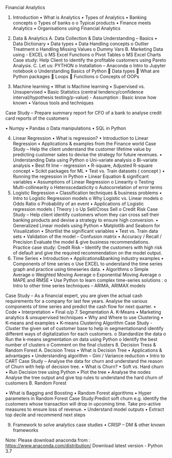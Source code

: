 
Financial Analytics
1.	Introduction
•	What is Analytics
•	Types of Analytics
•	Banking concepts
o	Types of banks
o
o	Typical products
•	Finance meets Analytics
•	Organisations using Financial Analytics
2.	Data & Analytics
A.	Data Collection & Data Understanding – Basics
•	Data Dictionary
•	Data types
•	Data Handling concepts
o	Outlier Treatment
o	Handling Missing Values
o	Dummy Vars
B.	Marketing Data using - EXCEL
o	MS Excel Functions
o	Pivot Tables
o	MS Excel Charts
Case study:  Help Client to identify the profitable customers using Pareto Analysis.
C.	Let us: PYTHON
o	Installation – Anaconda
o	Intro to Jupyter notebook
o	Understanding Basics of Python
	Data types
	What are Python packages
	Loops
	Functions
o	Concepts of OOPs

3.	Machine learning
•	What is Machine learning
•	Supervised vs. Unsupervised
•	Basic Statistics (central tendency/confidence interval/hypothesis testing/p-value) - Assumption : Basic know how known
•	Various tools and techniques

Case Study – Prepare summary report for CFO of a bank to analyse credit card reports of the customers

•	Numpy
•	Pandas
o	Data manipulations
•	SQL in Python

4.	Linear Regression
•	What is regression?
•	Introduction to Linear Regression
•	Applications & examples from the Finance world
Case Study – Help the client understand the customer lifetime value by predicting customer sales to devise the strategy for future revenues.
•	Understanding Data using Python
o	Uni-variate analysis
o	Bi-variate analysis
•	Best fit line – regression
•	R-square, Adjusted R-square concept
•	Scikit packages for ML
•	Test vs. Train datasets ( concept )
•	Running the regression in Python
•	Linear Equation & significant variables
•	Assumptions of Linear Regression
o	Linearity
o	Testing Multi-collinearity
o	Heteroscedasticity
o	Autocorrelation of error terms
5.	Logistic Regression
•	Classification techniques & business problems
•	Intro to Logistic Regression models
o	Why Logistic vs. Linear models
o	Odds Ratio
o	Probability of an event
•	Applications of Logistic regression models ( Theory )
o	Up Sell/Cross Sell
o	Credit Risk
Case Study – Help client identify customers whom they can cross sell their banking products and devise a strategy to ensure high conversion.
•	Generalized Linear models using Python
•	Matplotlib and Seaborn for Visualization
•	Shortlist the significant variables
•	Test vs. Train data sets
•	Validation of the model – Confusion matrix
•	Accuracy / Recall / Precision
Evaluate the model & give business recommendations.
Practice case study: Credit Risk – Identify the customers with high risk of default and give the required recommendation on the model output.
6.	Time Series
•	Introduction
•	Applications&banking industry examples
•	Components of time series
o	Use EXCEL to understand the time series graph and practice using timeseries data.
•	Algorithms
o	Simple Average
o	Weighted Moving Average
o	Exponential Moving Average
o	MAPE and RMSE
•	Use Python to learn complex time-series solutions :
o	Intro to other time series techniques – ARIMA, ARIMAX models


Case Study –
As a financial expert, you are given the actual cash requirements for a company for last few years. Analyse the various components of time series and predict the cash flow for next quarter.
•	Code
•	Interpretation
•	Final o/p
7.	Segmentation
A.	K-Means
•	Marketing analytics & unsupervised techniques
•	Why and Where to use Clustering
•	K-means and examples
•	K-means Clustering Algorithm
Case Study - Cluster the given set of customer base to help in segmentationand identify different ways of digitalization for each customers.
o	Standardize the data
o	Run the k-means segmentation on data using Python
o	Identify the best number of clusters
o	Comment on the final clusters
8.	Decision Tress & Random Forest
A.	Decision Tress
•	What is Decision Tree
•	Applications & advantages
•	Understanding algorithm – Gini / Variance reduction
•	Intro to CART
Case Study – Analyse the data for churn and understand the reason of Churn with help of decision tree.
•	What is Churn?
•	Soft vs. Hard churn
•	Run Decision tree using Python
•	Plot the tree
•	Analyse the nodes
 Analyse the tree output and give top rules to understand the hard churn of customers
B.	Random Forest

•	What is Bagging  and Boosting
•	Random Forest algorithms
•	Hyper parameters in Random Forest
Case Study:Predict soft churn e.g. identify the customers whose transaction will drop in upcoming time. Take pro-active measures to ensure loss of revenue.
•	Understand model outputs
•	Extract top decile and recommend next steps

9.	Framework to solve analytics case studies
•	CRISP – DM & other known frameworks

Note:
Please download anaconda from : https://www.anaconda.com/distribution/
Download latest version - Python 3.7
